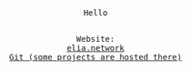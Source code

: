 <p align="center">
  <samp>
    Hello
    <br><br>
  </samp>
</p>

<p align="center">
  <samp>
    Website:
    <br>
    <a href="https://elia.network">elia.network</a>
    <br>
    <a href="https://git.elia.network">Git (some projects are hosted there)</a>
    <br><br>
  </samp>
</p>
